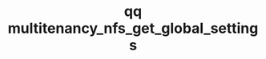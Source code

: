 ---
category: multitenancy
command: multitenancy_nfs_get_global_settings
keywords: qq, qq_cli, multitenancy_nfs_get_global_settings
optional_options: []
permalink: /qq-cli-command-guide/multitenancy/multitenancy_nfs_get_global_settings.html
positional_options: []
sidebar: qq_cli_command_reference_sidebar
summary: This section explains how to use the <code>qq multitenancy_nfs_get_global_settings</code>
  command.
synopsis: Retrieve global default NFS settings
title: qq multitenancy_nfs_get_global_settings
usage: qq multitenancy_nfs_get_global_settings [-h]

---